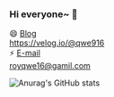 ### Hi everyone~ 👋

<!--
**qwe916/qwe916** is a ✨ _special_ ✨ repository because its `README.md` (this file) appears on your GitHub profile.

Here are some ideas to get you started:

- 🔭 I’m currently working on ...
- 🌱 I’m currently learning ...
- 👯 I’m looking to collaborate on ...
- 🤔 I’m looking for help with ...
- 💬 Ask me about ...
- 📫 How to reach me: ...
- 😄 Pronouns: ...
- ⚡ Fun fact: ...
-->
😄 [Blog](https://velog.io/@qwe916) <br>
https://velog.io/@qwe916
<br>
⚡ [E-mail](royqwe16@gmail.com) <br>
royqwe16@gamil.com

![Anurag's GitHub stats](https://github-readme-stats.vercel.app/api?username=qwe916&show_icons=true&theme=radical)
